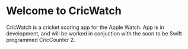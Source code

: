 # Welcome to CricWatch

CricWatch is a cricket scoring app for the Apple Watch. App is in development, and will be worked in conjuction with the soon to be Swift programmed CricCounter 2.

